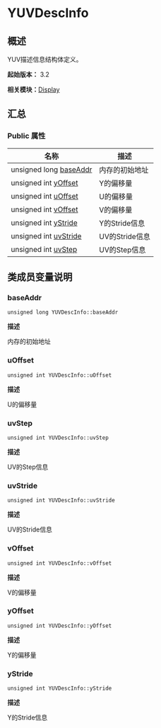 # YUVDescInfo


## 概述

YUV描述信息结构体定义。

**起始版本：** 3.2

**相关模块：**[Display](_display_v10.md)


## 汇总


### Public 属性

| 名称 | 描述 | 
| -------- | -------- |
| unsigned long [baseAddr](#baseaddr) | 内存的初始地址  | 
| unsigned int [yOffset](#yoffset) | Y的偏移量  | 
| unsigned int [uOffset](#uoffset) | U的偏移量  | 
| unsigned int [vOffset](#voffset) | V的偏移量  | 
| unsigned int [yStride](#ystride) | Y的Stride信息  | 
| unsigned int [uvStride](#uvstride) | UV的Stride信息  | 
| unsigned int [uvStep](#uvstep) | UV的Step信息  | 


## 类成员变量说明


### baseAddr

```
unsigned long YUVDescInfo::baseAddr
```
**描述**

内存的初始地址


### uOffset

```
unsigned int YUVDescInfo::uOffset
```
**描述**

U的偏移量


### uvStep

```
unsigned int YUVDescInfo::uvStep
```
**描述**

UV的Step信息


### uvStride

```
unsigned int YUVDescInfo::uvStride
```
**描述**

UV的Stride信息


### vOffset

```
unsigned int YUVDescInfo::vOffset
```
**描述**

V的偏移量


### yOffset

```
unsigned int YUVDescInfo::yOffset
```
**描述**

Y的偏移量


### yStride

```
unsigned int YUVDescInfo::yStride
```
**描述**

Y的Stride信息
